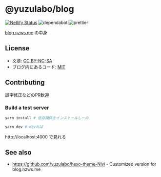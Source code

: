 # @yuzulabo/blog

[![Netlify Status](https://api.netlify.com/api/v1/badges/d3168afc-f930-42c0-b4cb-2a223617c1fc/deploy-status)](https://app.netlify.com/sites/nervous-pasteur-3ba46e/deploys)
![dependabot](https://api.dependabot.com/badges/status?host=github&repo=yuzulabo/blog)
![prettier](https://img.shields.io/badge/code_style-prettier-ff69b4.svg)

[blog.nzws.me](https://blog.nzws.me) の中身

## License

- 文章: [CC BY-NC-SA](https://creativecommons.org/licenses/by-nc-sa/4.0/deed.ja)
- ブログ内にあるコード: [MIT](https://opensource.org/licenses/MIT)

## Contributing

誤字修正などのPR歓迎

### Build a test server

```BASH
yarn install # 依存関係をインストールしーの

yarn dev # devれば
```

http://localhost:4000 で見れる

## See also

- https://github.com/yuzulabo/hexo-theme-Nlvi - Customized version for blog.nzws.me
